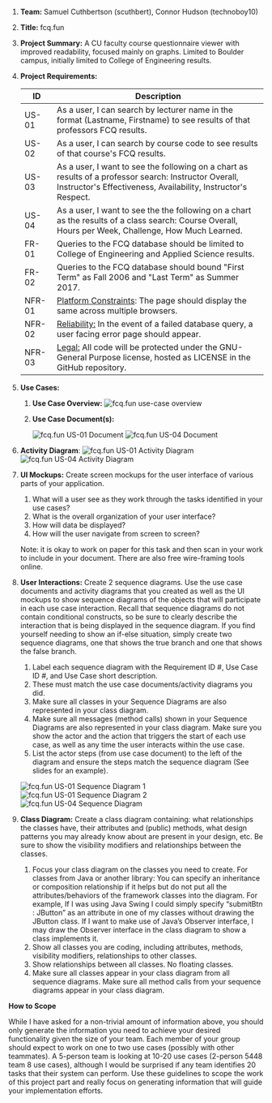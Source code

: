 1. **Team:** Samuel Cuthbertson (scuthbert), Connor Hudson (technoboy10)

2. **Title:** fcq.fun

3. **Project Summary:** A CU faculty course questionnaire viewer with improved readability, focused mainly on graphs. Limited to Boulder campus, initially limited to College of Engineering results. 

4. **Project Requirements:**

   | ID     | Description                                                  |
   | ------ | ------------------------------------------------------------ |
   | US-01  | As a user, I can search by lecturer name in the format (Lastname, Firstname) to see results of that professors FCQ results. |
   | US-02  | As a user, I can search by course code to see results of that course's FCQ results. |
   | US-03  | As a user, I want to see the following on a chart as results of a professor search: Instructor Overall, Instructor's Effectiveness, Availability, Instructor's Respect. |
   | US-04  | As a user, I want to see the the following on a chart as the results of a class search: Course Overall, Hours per Week, Challenge, How Much Learned. |
   | FR-01  | Queries to the FCQ database should be limited to College of Engineering and Applied Science results. |
   | FR-02  | Queries to the FCQ database should bound "First Term" as Fall 2006 and "Last Term" as Summer 2017. |
   | NFR-01 | <u>Platform Constraints</u>: The page should display the same across multiple browsers. |
   | NFR-02 | <u>Reliability:</u> In the event of a failed database query, a user facing error page should appear. |
   | NFR-03 | <u>Legal:</u> All code will be protected under the GNU-General Purpose license, hosted as LICENSE in the GitHub repository. |

5. **Use Cases:** 

   1.  **Use Case Overview:** 
       ![fcq.fun use-case overview](https://raw.githubusercontent.com/scuthbert/fcq.fun/master/Part2/UseCaseOverview.svg?sanitize=true)

   2. **Use Case Document(s):** 
   
       ![fcq.fun US-01 Document](https://raw.githubusercontent.com/scuthbert/fcq.fun/master/Part2/US01.svg?sanitize=true)
       ![fcq.fun US-04 Document](https://raw.githubusercontent.com/scuthbert/fcq.fun/master/Part2/US04.svg?sanitize=true)

6. **Activity Diagram**:
       ![fcq.fun US-01 Activity Diagram](https://raw.githubusercontent.com/scuthbert/fcq.fun/master/Part2/ActivityDiagram-US01.svg?sanitize=true)
       ![fcq.fun US-04 Activity Diagram](https://raw.githubusercontent.com/scuthbert/fcq.fun/master/Part2/ActivityDiagram-US04.svg?sanitize=true)

7. **UI Mockups:** Create screen mockups for the user interface of various parts of your application.

   1. What will a user see as they work through the tasks identified in your use cases?
   2. What is the overall organization of your user interface?
   3. How will data be displayed?
   4. How will the user navigate from screen to screen?

   Note: it is okay to work on paper for this task and then scan in your work to include in your document. There are also free wire-framing tools online.

8. **User Interactions:** Create 2 sequence diagrams. Use the use case documents and activity diagrams that you created as well as the UI mockups to show sequence diagrams of the objects that will participate in each use case interaction. Recall that sequence diagrams do not contain conditional constructs, so be sure to clearly describe the interaction that is being displayed in the sequence diagram. If you find yourself needing to show an if-else situation, simply create two sequence diagrams, one that shows the true branch and one that shows the false branch.

   1. Label each sequence diagram with the Requirement ID #, Use Case ID #, and Use Case short description.
   2. These must match the use case documents/activity diagrams you did.
   3. Make sure all classes in your Sequence Diagrams are also represented in your class diagram.
   4. Make sure all messages (method calls) shown in your Sequence Diagrams are also represented in your class diagram. Make sure you show the actor and the action that triggers the start of each use case, as well as any time the user interacts within the use case.
   5. List the actor steps (from use case document) to the left of the diagram and ensure the steps match the sequence diagram (See slides for an example).

    ![fcq.fun US-01 Sequence Diagram 1](https://raw.githubusercontent.com/scuthbert/fcq.fun/master/Part2/SequenceDiagram-US01-1.svg?sanitize=true)
    ![fcq.fun US-01 Sequence Diagram 2](https://raw.githubusercontent.com/scuthbert/fcq.fun/master/Part2/SequenceDiagram-US01-2.svg?sanitize=true)
    ![fcq.fun US-04 Sequence Diagram](https://raw.githubusercontent.com/scuthbert/fcq.fun/master/Part2/SequenceDiagram-US04.svg?sanitize=true)

9. **Class Diagram:** Create a class diagram containing: what relationships the classes have, their attributes and (public) methods, what design patterns you may already know about are present in your design, etc. Be sure to show the visibility modifiers and relationships between the classes.

   1. Focus your class diagram on the classes you need to create. For classes from Java or another library: You can specify an inheritance or composition relationship if it helps but do not put all the attributes/behaviors of the framework classes into the diagram. For example, If I was using Java Swing I could simply specify “submitBtn : JButton” as an attribute in one of my classes without drawing the JButton class. If I want to make use of Java’s Observer interface, I may draw the Observer interface in the class diagram to show a class implements it.
   2. Show all classes you are coding, including attributes, methods, visibility modifiers, relationships to other classes. 
   3. Show relationships between all classes. No floating classes.
   4. Make sure all classes appear in your class diagram from all sequence diagrams. Make sure all method calls from your sequence diagrams appear in your class diagram.

**How to Scope** 

While I have asked for a non-trivial amount of information above, you should only
generate the information you need to achieve your desired functionality given the
size of your team. Each member of your group should expect to work on one to two
use cases (possibly with other teammates). A 5-person team is looking at 10-20 use
cases (2-person 5448 team 8 use cases), although I would be surprised if any team
identifies 20 tasks that their system can perform. Use these guidelines to scope the
work of this project part and really focus on generating information that will guide
your implementation efforts.
